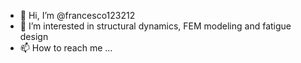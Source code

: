 - 👋 Hi, I’m @francesco123212
- 👀 I’m interested in structural dynamics, FEM modeling and fatigue design
- 📫 How to reach me ...

<!---
francesco123212/francesco123212 is a ✨ special ✨ repository because its `README.md` (this file) appears on your GitHub profile.
You can click the Preview link to take a look at your changes.
--->
